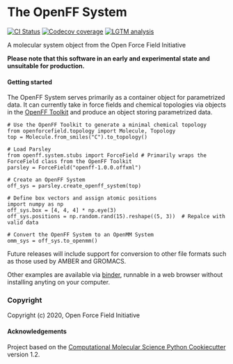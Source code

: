 The OpenFF System
=================
[//]: # (Badges)
[![CI Status](https://github.com/openforcefield/openff-system/workflows/ci/badge.svg)](https://github.com/openforcefield/openff-system/actions?query=branch%3Amaster+workflow%3Aci)  [![Codecov coverage](https://img.shields.io/codecov/c/github/openforcefield/openff-system.svg?logo=Codecov&logoColor=white)](https://codecov.io/gh/openforcefield/openff-system) [![LGTM analysis](https://img.shields.io/lgtm/grade/python/g/openforcefield/openff-system.svg?logo=lgtm&logoWidth=18)](https://lgtm.com/projects/g/openforcefield/openff-system/context:python)

A molecular system object from the Open Force Field Initiative

**Please note that this software in an early and experimental state and unsuitable for production.**

#### Getting started

The OpenFF System serves primarily as a container object for parametrized data. It can currently take in force fields
and chemical topologies via objects in the [OpenFF Toolkit](https://open-forcefield-toolkit.readthedocs.io/) and produce
an object storing parametrized data.

```python3
# Use the OpenFF Toolkit to generate a minimal chemical topology
from openforcefield.topology import Molecule, Topology
top = Molecule.from_smiles("C").to_topology()

# Load Parsley
from openff.system.stubs import ForceField # Primarily wraps the ForceField class from the OpenFF Toolkit
parsley = ForceField("openff-1.0.0.offxml")

# Create an OpenFF System
off_sys = parsley.create_openff_system(top)

# Define box vectors and assign atomic positions
import numpy as np
off_sys.box = [4, 4, 4] * np.eye(3)
off_sys.positions = np.random.rand(15).reshape((5, 3))  # Repalce with valid data

# Convert the OpenFF System to an OpenMM System
omm_sys = off_sys.to_openmm()
```

Future releases will include support for conversion to other file formats such as those used by AMBER and GROMACS.

Other examples are available via [binder](https://mybinder.org/v2/gh/openforcefield/openff-system/master?filepath=%2Fexamples%2F), runnable in a web browser without installing anyting on your computer.

### Copyright

Copyright (c) 2020, Open Force Field Initiative


#### Acknowledgements

Project based on the [Computational Molecular Science Python Cookiecutter](https://github.com/molssi/cookiecutter-cms) version 1.2.
